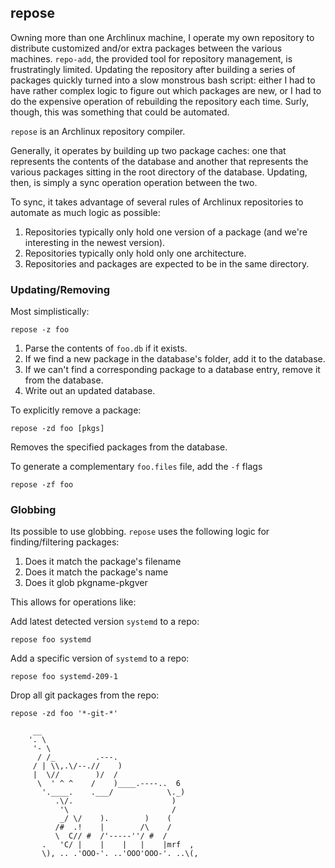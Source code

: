 ## repose

Owning more than one Archlinux machine, I operate my own repository to
distribute customized and/or extra packages between the various
machines. `repo-add`, the provided tool for repository management, is
frustratingly limited. Updating the repository after building a series
of packages quickly turned into a slow monstrous bash script: either I
had to have rather complex logic to figure out which packages are new,
or I had to do the expensive operation of rebuilding the repository each
time. Surly, though, this was something that could be automated.

`repose` is an Archlinux repository compiler.

Generally, it operates by building up two package caches: one that
represents the contents of the database and another that represents the
various packages sitting in the root directory of the database.
Updating, then, is simply a sync operation operation between the two.

To sync, it takes advantage of several rules of Archlinux repositories
to automate as much logic as possible:

1. Repositories typically only hold one version of a package (and we're
   interesting in the newest version).
2. Repositories typically only hold only one architecture.
3. Repositories and packages are expected to be in the same directory.

### Updating/Removing

Most simplistically:

    repose -z foo

1. Parse the contents of `foo.db` if it exists.
2. If we find a new package in the database's folder, add it to the
   database.
3. If we can't find a corresponding package to a database entry, remove
   it from the database.
4. Write out an updated database.

To explicitly remove a package:

    repose -zd foo [pkgs]

Removes the specified packages from the database.

To generate a complementary `foo.files` file, add the `-f` flags

    repose -zf foo

### Globbing

Its possible to use globbing. `repose` uses the following logic for
finding/filtering packages:

1. Does it match the package's filename
2. Does it match the package's name
3. Does it glob pkgname-pkgver

This allows for operations like:

Add latest detected version `systemd` to a repo:

    repose foo systemd

Add a specific version of `systemd` to a repo:

    repose foo systemd-209-1

Drop all git packages from the repo:

    repose -zd foo '*-git-*'

```
     __
    '. \
     '- \
      / /_         .---.
     / | \\,.\/--.//    )
     |  \//        )/  /
      \  ' ^ ^    /    )____.----..  6
       '.____.    .___/            \._)
          .\/.                      )
           '\                       /
           _/ \/    ).        )    (
          /#  .!    |        /\    /
          \  C// #  /'-----''/ #  /
       .   'C/ |    |    |   |    |mrf  ,
       \), .. .'OOO-'. ..'OOO'OOO-'. ..\(,
```
